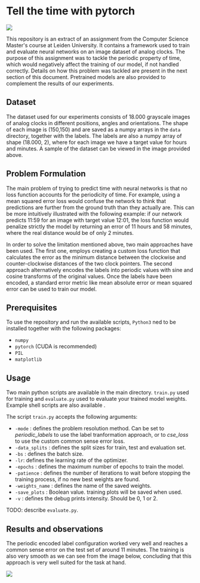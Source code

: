 # Tell the time with pytorch

<img src="https://github.com/OhGreat/tell_the_time_NN/blob/main/readme_aux/example_img.png"></img>

This repository is an extract of an assignment from the Computer Science Master's course at Leiden University. It contains a framework used to train and evaluate neural networks on an image dataset of analog clocks. The purpose of this assignment was to tackle the periodic property of time, which would negatively affect the training of our model, if not handled correctly. Details on how this problem was tackled are present in the next section of this document. Pretrained models are also provided to complement the results of our experiments.

## Dataset 

The dataset used for our experiments consists of 18.000 grayscale images of analog clocks in different positions, angles and orientations. The shape of each image is (150,150) and are saved as a numpy arrays in the `data` directory, together with the labels. The labels are also a numpy array of shape (18.000, 2), where for each image we have a target value for hours and minutes. A sample of the dataset can be viewed in the image provided above.

## Problem Formulation

The main problem of trying to predict time with neural networks is that no loss function accounts for the periodicity of time. For example, using a mean squared error loss would confuse the network to think that predictions are further from the ground truth than they actually are. This can be more intuitively illustrated with the following example: if our network predicts 11:59 for an image with target value 12:01, the loss function would penalize strictly the model by returning an error of 11 hours and 58 minutes, where the real distance would be of only 2 minutes.

In order to solve the limitation mentioned above, two main approaches have been used. The first one, employs creating a custom loss function that calculates the error as the minimum distance between the clockwise and counter-clockwise distances of the two clock pointers. The second approach alternatively encodes the labels into periodic values with sine and cosine transforms of the original values. Once the labels have been encoded, a standard error metric like mean absolute error or mean squared error can be used to train our model.

## Prerequisites

To use the repository and run the available scripts, `Python3` ned to be installed together with the following packages:
- `numpy`
- `pytorch` (CUDA is recommended)
- `PIL`
- `matplotlib`

## Usage

Two main python scripts are available in the main directory. `train.py` used for training and `evaluate.py` used to evaluate your trained model weights. Example shell scripts are also available .

The script `train.py` accepts the following arguments:
- `-mode` : defines the problem resolution method. Can be set to *periodic_labels* to use the label tranformation approach, or to *cse_loss* to use the custom common sense error loss.
- `-data_splits` : defines the split sizes for train, test and evaluation set.
- `-bs` : defines the batch size.
- `-lr`: defines the learning rate of the optimizer.
- `-epochs` : defines the maximum number of epochs to train the model.
- `-patience` : defines the number of iterations to wait before stopping the training process, if no new best weights are found.
- `-weights_name` : defines the name of the saved weights.
- `-save_plots` : Boolean value. training plots will be saved when used.
- `-v` : defines the debug prints intensity. Should be 0, 1 or 2.


TODO: describe `evaluate.py`.

## Results and observations

The periodic encoded label configuration worked very well and reaches a common sense error on the test set of around 11 minutes.
The training is also very smooth as we can see from the image below, concluding that this approach is very well suited for the task at hand.

<img src="https://github.com/OhGreat/tell_the_time_NN/tree/main/readme_aux/periodic_labels_losses.png"></img>